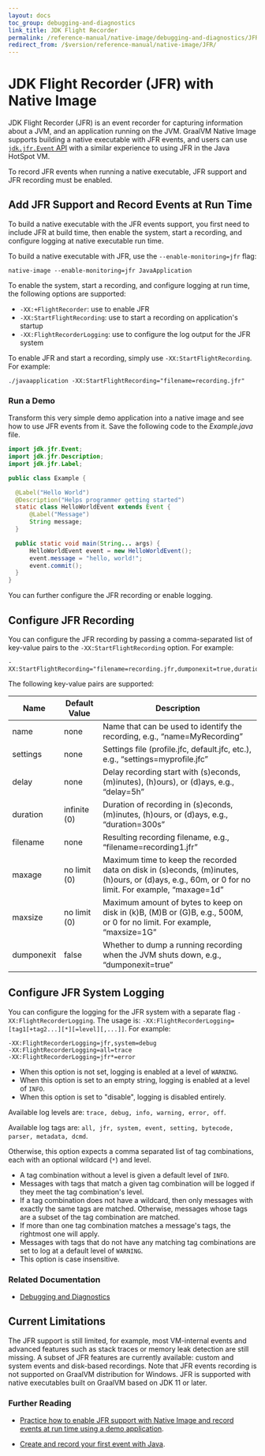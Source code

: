 ```yaml
---
layout: docs
toc_group: debugging-and-diagnostics
link_title: JDK Flight Recorder
permalink: /reference-manual/native-image/debugging-and-diagnostics/JFR/
redirect_from: /$version/reference-manual/native-image/JFR/
---
```


# JDK Flight Recorder (JFR) with Native Image

JDK Flight Recorder (JFR) is an event recorder for capturing information about a JVM, and an application running on the JVM. 
GraalVM Native Image supports building a native executable with JFR events, and users can use [`jdk.jfr.Event` API](https://docs.oracle.com/en/java/javase/20/docs/api/jdk.jfr/jdk/jfr/Event.html) with a similar experience to using JFR in the Java HotSpot VM.

To record JFR events when running a native executable, JFR support and JFR recording must be enabled. 

## Add JFR Support and Record Events at Run Time

To build a native executable with the JFR events support, you first need to include JFR at build time, then enable the system, start a recording, and configure logging at native executable run time.

To build a native executable with JFR, use the `--enable-monitoring=jfr` flag:
```shell
native-image --enable-monitoring=jfr JavaApplication
```
To enable the system, start a recording, and configure logging at run time, the following options are supported:

* `-XX:+FlightRecorder`: use to enable JFR
* `-XX:StartFlightRecording`: use to start a recording on application's startup
* `-XX:FlightRecorderLogging`: use to configure the log output for the JFR system

To enable JFR and start a recording, simply use `-XX:StartFlightRecording`. 
For example:
```shell
./javaapplication -XX:StartFlightRecording="filename=recording.jfr"
```

### Run a Demo

Transform this very simple demo application into a native image and see how to use JFR events from it.
Save the following code to the _Example.java_ file.

```java
import jdk.jfr.Event;
import jdk.jfr.Description;
import jdk.jfr.Label;

public class Example {

  @Label("Hello World")
  @Description("Helps programmer getting started")
  static class HelloWorldEvent extends Event {
      @Label("Message")
      String message;
  }

  public static void main(String... args) {
      HelloWorldEvent event = new HelloWorldEvent();
      event.message = "hello, world!";
      event.commit();
  }
}
```

You can further configure the JFR recording or enable logging.

## Configure JFR Recording

You can configure the JFR recording by passing a comma-separated list of key-value pairs to the `-XX:StartFlightRecording` option.
For example:
```shell
-XX:StartFlightRecording="filename=recording.jfr,dumponexit=true,duration=10s"
```

The following key-value pairs are supported:

| Name       | Default Value | Description                                                                                                                                        |
|------------|---------------|----------------------------------------------------------------------------------------------------------------------------------------------------|
| name       | none          | Name that can be used to identify the recording, e.g., “name=MyRecording”                                                                          |
| settings   | none          | Settings file (profile.jfc, default.jfc, etc.), e.g., “settings=myprofile.jfc”                                                                     |
| delay      | none          | Delay recording start with (s)econds, (m)inutes), (h)ours), or (d)ays, e.g., “delay=5h”                                                            |
| duration   | infinite (0)  | Duration of recording in (s)econds, (m)inutes, (h)ours, or (d)ays, e.g., “duration=300s”                                                           |
| filename   | none          | Resulting recording filename, e.g., “filename=recording1.jfr”                                                                                      |
| maxage     | no limit (0)  | Maximum time to keep the recorded data on disk in (s)econds, (m)inutes, (h)ours, or (d)ays, e.g., 60m, or 0 for no limit. For example, “maxage=1d” |
| maxsize    | no limit (0)  | Maximum amount of bytes to keep on disk in (k)B, (M)B or (G)B, e.g., 500M, or 0 for no limit. For example, “maxsize=1G”                            |
| dumponexit | false         | Whether to dump a running recording when the JVM shuts down, e.g., “dumponexit=true”                                                               |

## Configure JFR System Logging

You can configure the logging for the JFR system with a separate flag `-XX:FlightRecorderLogging`. 
The usage is: `-XX:FlightRecorderLogging=[tag1[+tag2...][*][=level][,...]]`. 
For example:
```shell
-XX:FlightRecorderLogging=jfr,system=debug
-XX:FlightRecorderLogging=all=trace
-XX:FlightRecorderLogging=jfr*=error
```

* When this option is not set, logging is enabled at a level of `WARNING`.
* When this option is set to an empty string, logging is enabled at a level of `INFO`.
* When this option is set to "disable", logging is disabled entirely.

Available log levels are: `trace, debug, info, warning, error, off`.

Available log tags are: `all, jfr, system, event, setting, bytecode, parser, metadata, dcmd`.

Otherwise, this option expects a comma separated list of tag combinations, each with an optional wildcard (`*`) and level.

* A tag combination without a level is given a default level of `INFO`.
* Messages with tags that match a given tag combination will be logged if they meet the tag combination's level.
* If a tag combination does not have a wildcard, then only messages with exactly the same tags are matched. Otherwise, messages whose tags are a subset of the tag combination are matched.
* If more than one tag combination matches a message's tags, the rightmost one will apply.
* Messages with tags that do not have any matching tag combinations are set to log at a default level of `WARNING`.
* This option is case insensitive.

### Related Documentation

- [Debugging and Diagnostics](DebuggingAndDiagnostics.md)

## Current Limitations

The JFR support is still limited, for example, most VM-internal events and advanced features such as stack traces or memory leak detection are still missing. 
A subset of JFR features are currently available: custom and system events and disk-based recordings.
Note that JFR events recording is not supported on GraalVM distribution for Windows. 
JFR is supported with native executables built on GraalVM based on JDK 11 or later.

### Further Reading

- [Practice how to enable JFR support with Native Image and record events at run time using a demo application](/guides/build-and-run-native-executable-with-jfr.md).

- [Create and record your first event with Java](https://docs.oracle.com/en/java/javase/17/jfapi/creating-and-recording-your-first-event.html).

